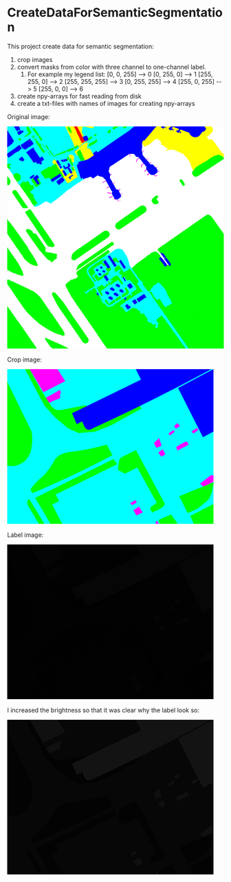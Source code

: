 # CreateDataForSemanticSegmentation
This project create data for semantic segmentation:
1. crop images 
2. convert masks from color with three channel to one-channel label. 
   1. For examplе my legend list:
      [0, 0, 255] -->     0
      [0, 255, 0] -->     1 
      [255, 255, 0] -->   2
      [255, 255, 255] --> 3
      [0, 255, 255] -->   4
      [255, 0, 255] -->   5
      [255, 0, 0] -->     6
3. create npy-arrays for fast reading from disk
4. create a txt-files with names of images for creating npy-arrays

Original image:

![alt text](https://github.com/tamamolis/CreateDataForSemanticSegmentation/blob/master/images/original.png)

Crop image:

![alt text](https://github.com/tamamolis/CreateDataForSemanticSegmentation/blob/master/images/crop.png)

Label image:

![alt text](https://github.com/tamamolis/CreateDataForSemanticSegmentation/blob/master/images/label.png)

I increased the brightness so that it was clear why the label look so:

![alt text](https://github.com/tamamolis/CreateDataForSemanticSegmentation/blob/master/images/bright%20label.jpg)
